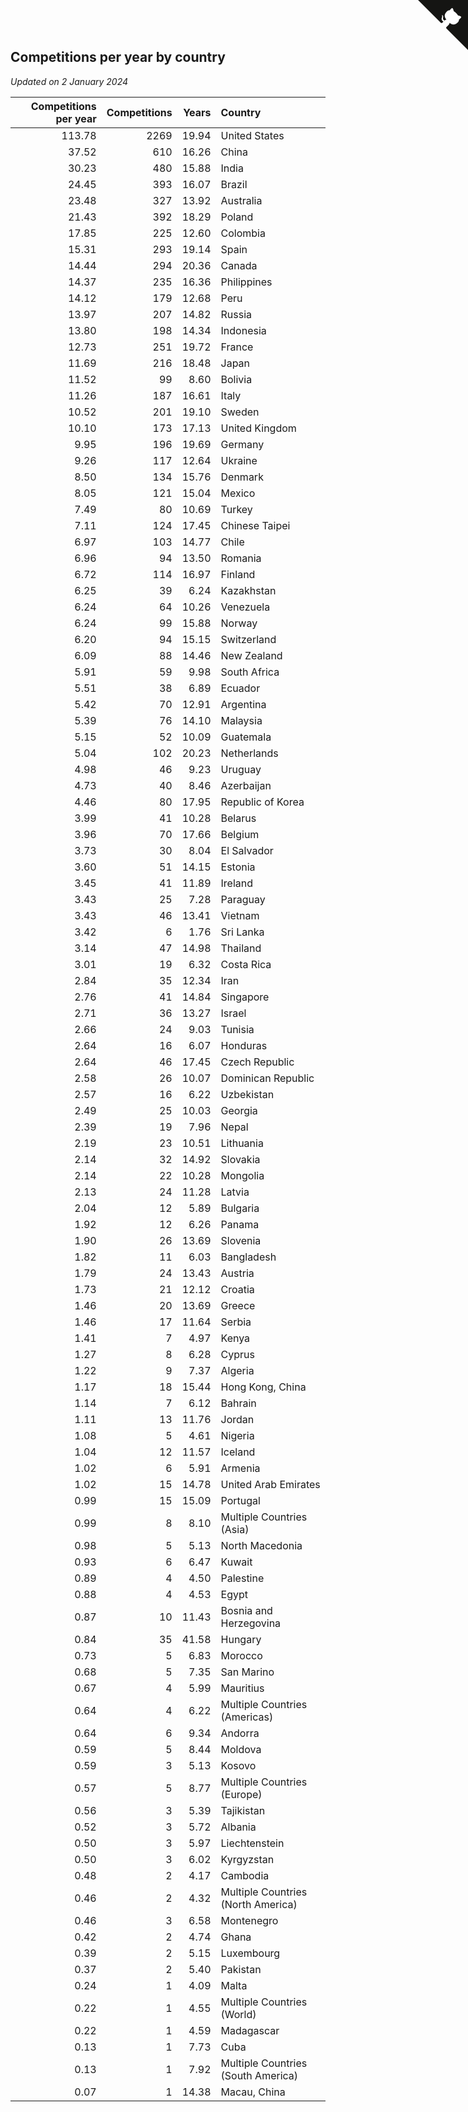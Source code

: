 ## Competitions per year by country

*Updated on  2 January 2024*

| Competitions per year | Competitions | Years | Country |
| ---: | ---: | ---: | :--- |
| 113.78 | 2269 | 19.94 | United States |
| 37.52 | 610 | 16.26 | China |
| 30.23 | 480 | 15.88 | India |
| 24.45 | 393 | 16.07 | Brazil |
| 23.48 | 327 | 13.92 | Australia |
| 21.43 | 392 | 18.29 | Poland |
| 17.85 | 225 | 12.60 | Colombia |
| 15.31 | 293 | 19.14 | Spain |
| 14.44 | 294 | 20.36 | Canada |
| 14.37 | 235 | 16.36 | Philippines |
| 14.12 | 179 | 12.68 | Peru |
| 13.97 | 207 | 14.82 | Russia |
| 13.80 | 198 | 14.34 | Indonesia |
| 12.73 | 251 | 19.72 | France |
| 11.69 | 216 | 18.48 | Japan |
| 11.52 | 99 | 8.60 | Bolivia |
| 11.26 | 187 | 16.61 | Italy |
| 10.52 | 201 | 19.10 | Sweden |
| 10.10 | 173 | 17.13 | United Kingdom |
| 9.95 | 196 | 19.69 | Germany |
| 9.26 | 117 | 12.64 | Ukraine |
| 8.50 | 134 | 15.76 | Denmark |
| 8.05 | 121 | 15.04 | Mexico |
| 7.49 | 80 | 10.69 | Turkey |
| 7.11 | 124 | 17.45 | Chinese Taipei |
| 6.97 | 103 | 14.77 | Chile |
| 6.96 | 94 | 13.50 | Romania |
| 6.72 | 114 | 16.97 | Finland |
| 6.25 | 39 | 6.24 | Kazakhstan |
| 6.24 | 64 | 10.26 | Venezuela |
| 6.24 | 99 | 15.88 | Norway |
| 6.20 | 94 | 15.15 | Switzerland |
| 6.09 | 88 | 14.46 | New Zealand |
| 5.91 | 59 | 9.98 | South Africa |
| 5.51 | 38 | 6.89 | Ecuador |
| 5.42 | 70 | 12.91 | Argentina |
| 5.39 | 76 | 14.10 | Malaysia |
| 5.15 | 52 | 10.09 | Guatemala |
| 5.04 | 102 | 20.23 | Netherlands |
| 4.98 | 46 | 9.23 | Uruguay |
| 4.73 | 40 | 8.46 | Azerbaijan |
| 4.46 | 80 | 17.95 | Republic of Korea |
| 3.99 | 41 | 10.28 | Belarus |
| 3.96 | 70 | 17.66 | Belgium |
| 3.73 | 30 | 8.04 | El Salvador |
| 3.60 | 51 | 14.15 | Estonia |
| 3.45 | 41 | 11.89 | Ireland |
| 3.43 | 25 | 7.28 | Paraguay |
| 3.43 | 46 | 13.41 | Vietnam |
| 3.42 | 6 | 1.76 | Sri Lanka |
| 3.14 | 47 | 14.98 | Thailand |
| 3.01 | 19 | 6.32 | Costa Rica |
| 2.84 | 35 | 12.34 | Iran |
| 2.76 | 41 | 14.84 | Singapore |
| 2.71 | 36 | 13.27 | Israel |
| 2.66 | 24 | 9.03 | Tunisia |
| 2.64 | 16 | 6.07 | Honduras |
| 2.64 | 46 | 17.45 | Czech Republic |
| 2.58 | 26 | 10.07 | Dominican Republic |
| 2.57 | 16 | 6.22 | Uzbekistan |
| 2.49 | 25 | 10.03 | Georgia |
| 2.39 | 19 | 7.96 | Nepal |
| 2.19 | 23 | 10.51 | Lithuania |
| 2.14 | 32 | 14.92 | Slovakia |
| 2.14 | 22 | 10.28 | Mongolia |
| 2.13 | 24 | 11.28 | Latvia |
| 2.04 | 12 | 5.89 | Bulgaria |
| 1.92 | 12 | 6.26 | Panama |
| 1.90 | 26 | 13.69 | Slovenia |
| 1.82 | 11 | 6.03 | Bangladesh |
| 1.79 | 24 | 13.43 | Austria |
| 1.73 | 21 | 12.12 | Croatia |
| 1.46 | 20 | 13.69 | Greece |
| 1.46 | 17 | 11.64 | Serbia |
| 1.41 | 7 | 4.97 | Kenya |
| 1.27 | 8 | 6.28 | Cyprus |
| 1.22 | 9 | 7.37 | Algeria |
| 1.17 | 18 | 15.44 | Hong Kong, China |
| 1.14 | 7 | 6.12 | Bahrain |
| 1.11 | 13 | 11.76 | Jordan |
| 1.08 | 5 | 4.61 | Nigeria |
| 1.04 | 12 | 11.57 | Iceland |
| 1.02 | 6 | 5.91 | Armenia |
| 1.02 | 15 | 14.78 | United Arab Emirates |
| 0.99 | 15 | 15.09 | Portugal |
| 0.99 | 8 | 8.10 | Multiple Countries (Asia) |
| 0.98 | 5 | 5.13 | North Macedonia |
| 0.93 | 6 | 6.47 | Kuwait |
| 0.89 | 4 | 4.50 | Palestine |
| 0.88 | 4 | 4.53 | Egypt |
| 0.87 | 10 | 11.43 | Bosnia and Herzegovina |
| 0.84 | 35 | 41.58 | Hungary |
| 0.73 | 5 | 6.83 | Morocco |
| 0.68 | 5 | 7.35 | San Marino |
| 0.67 | 4 | 5.99 | Mauritius |
| 0.64 | 4 | 6.22 | Multiple Countries (Americas) |
| 0.64 | 6 | 9.34 | Andorra |
| 0.59 | 5 | 8.44 | Moldova |
| 0.59 | 3 | 5.13 | Kosovo |
| 0.57 | 5 | 8.77 | Multiple Countries (Europe) |
| 0.56 | 3 | 5.39 | Tajikistan |
| 0.52 | 3 | 5.72 | Albania |
| 0.50 | 3 | 5.97 | Liechtenstein |
| 0.50 | 3 | 6.02 | Kyrgyzstan |
| 0.48 | 2 | 4.17 | Cambodia |
| 0.46 | 2 | 4.32 | Multiple Countries (North America) |
| 0.46 | 3 | 6.58 | Montenegro |
| 0.42 | 2 | 4.74 | Ghana |
| 0.39 | 2 | 5.15 | Luxembourg |
| 0.37 | 2 | 5.40 | Pakistan |
| 0.24 | 1 | 4.09 | Malta |
| 0.22 | 1 | 4.55 | Multiple Countries (World) |
| 0.22 | 1 | 4.59 | Madagascar |
| 0.13 | 1 | 7.73 | Cuba |
| 0.13 | 1 | 7.92 | Multiple Countries (South America) |
| 0.07 | 1 | 14.38 | Macau, China |


<a href="https://github.com/jonatanklosko/wca_statistics" class="github-corner" aria-label="View source on Github"><svg width="80" height="80" viewBox="0 0 250 250" style="fill:#151513; color:#fff; position: absolute; top: 0; border: 0; right: 0;" aria-hidden="true"><path d="M0,0 L115,115 L130,115 L142,142 L250,250 L250,0 Z"></path><path d="M128.3,109.0 C113.8,99.7 119.0,89.6 119.0,89.6 C122.0,82.7 120.5,78.6 120.5,78.6 C119.2,72.0 123.4,76.3 123.4,76.3 C127.3,80.9 125.5,87.3 125.5,87.3 C122.9,97.6 130.6,101.9 134.4,103.2" fill="currentColor" style="transform-origin: 130px 106px;" class="octo-arm"></path><path d="M115.0,115.0 C114.9,115.1 118.7,116.5 119.8,115.4 L133.7,101.6 C136.9,99.2 139.9,98.4 142.2,98.6 C133.8,88.0 127.5,74.4 143.8,58.0 C148.5,53.4 154.0,51.2 159.7,51.0 C160.3,49.4 163.2,43.6 171.4,40.1 C171.4,40.1 176.1,42.5 178.8,56.2 C183.1,58.6 187.2,61.8 190.9,65.4 C194.5,69.0 197.7,73.2 200.1,77.6 C213.8,80.2 216.3,84.9 216.3,84.9 C212.7,93.1 206.9,96.0 205.4,96.6 C205.1,102.4 203.0,107.8 198.3,112.5 C181.9,128.9 168.3,122.5 157.7,114.1 C157.9,116.9 156.7,120.9 152.7,124.9 L141.0,136.5 C139.8,137.7 141.6,141.9 141.8,141.8 Z" fill="currentColor" class="octo-body"></path></svg></a><style>.github-corner:hover .octo-arm{animation:octocat-wave 560ms ease-in-out}@keyframes octocat-wave{0%,100%{transform:rotate(0)}20%,60%{transform:rotate(-25deg)}40%,80%{transform:rotate(10deg)}}@media (max-width:500px){.github-corner:hover .octo-arm{animation:none}.github-corner .octo-arm{animation:octocat-wave 560ms ease-in-out}}</style>
